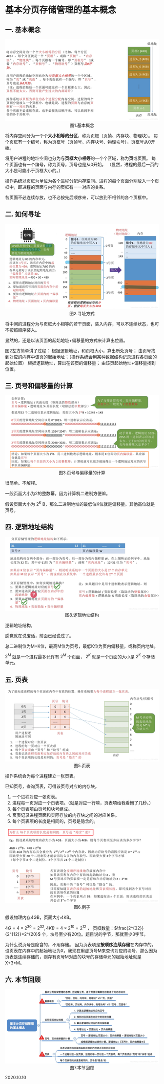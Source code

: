# 基本分页存储管理的基本概念

## 一. 基本概念

<img src="操作系统607-1.png" alt="操作系统607-1" style="zoom:67%;" />

<center>图1.基本概念</center>

将内存空间分为一个个**大小相等的分区**，称为页框（页帧、内存块、物理块）。
每个页框有一个编号，称为页框号（页帧号、内存块号、物理块号），页框号从0开始。

将用户进程的地址空间也分为**与页框大小相等**的一个个区域，称为**页**或页面。
每个页面也有一个编号，称为页号，页号也是从0开始。
（显然，进程的最后一页的大小是可能小于页框大小的。）

操作系统以页框为单位为各个进程分配内存空间。进程的每个页面分别放入一个页框中，即进程的页面与内存的页框有一一对应的关系。

各页面不必连续存放，也不必按先后顺序来，可以放到不相邻的各个页框中。

## 二. 如何寻址

<img src="操作系统606-2.png" alt="操作系统606-2" style="zoom:67%;" />

<center>图2.寻址方式</center>

将中间的进程分为与页框大小相等的若干页面，装入内存，可以不连续状态，也可不按照顺序装入。

显然的，还是以该页面的起始地址+偏移量的方式来计算出位置。

图2左方简单讲了过程：
根据逻辑地址，和页框大小，算出所处页号；
由页号找到对应的内存中该页的起始地址；（操作系统会用某种数据结构记录进程各页面的起始位置）
根据逻辑地址，算出在该页的偏移量；
由该页起始地址+偏移量找到位置。

## 三. 页号和偏移量的计算

<img src="操作系统606-3.png" alt="操作系统606-3" style="zoom:67%;" />

<center>图3.页号与偏移量的计算</center>

很简单。不解释。

一般页面大小为2的整数幂。因为计算机二进制方便嘛。

假设页面大小为 $2^K$ B，那么二进制地址的最低位K位就是偏移量。其他高位就是页号。

## 四. 逻辑地址结构

<img src="操作系统606-4.png" alt="操作系统606-4" style="zoom:67%;" />

<center>图8.逻辑地址结构</center>

逻辑地址结构，

感觉就在说废话，前面已经说过了。

总二进制位为M+K位，最高M位为页号，最低K位为页内偏移量，或称页内地址。

 $2^M$ 就是一个进程最多允许有 $2^M$ 个页面，
 $2^K$ 就是一个页面的大小是 $2^K$ 个存储单元。

## 五. 页表

<img src="操作系统606-5.png" alt="操作系统606-5" style="zoom:67%;" />

<center>图5.页表</center>

操作系统会为每个进程建立一张页表。

已知页号，查询页表，可得该页号对应的内存块。

1. 一个进程对应一张页表。
2. 进程每一页对应一个页表项。（就是对应一行嘛，页表项给我看懵了几秒。）
3. 每个页表项由页号和块号组成。
4. 页表记录进程页面和实际存放的内存块之间的对应关系。
5. 每个页表项的长度是相同的，页号是隐含的。

<img src="操作系统606-6.png" alt="操作系统606-6" style="zoom:67%;" />

<center>图6.例子</center>

假设物理内存4GB，页面大小4KB。

 $4G=4\times2^{30}=2^{32},4KB=4\times 2^{10}=2^{12}$ ，
页框数量：$\frac{2^{32}}{2^{12}}=2^{20}$ 个，块号至少有20位。题目说的字节，那就至少3字节。

为什么说页号是隐含的，不用存储。
因为页表项是**按顺序连续存储**在内存中的。
设页表在内存中的起始地址为X，我现在用虚页号M来查询对应的块号，那么因为页表是连续存储的，则存有页号M对应的块号的存储单元的起始地址就是X+3*M。

## 六. 本节回顾

<img src="操作系统606-7.png" alt="操作系统606-7" style="zoom:67%;" />

<center>图7.本节回顾</center>

2020.10.10